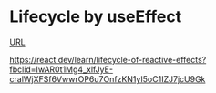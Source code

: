 # Lifecycle by useEffect
[URL](https://stackoverflow.com/questions/53949393/cant-perform-a-react-state-update-on-an-unmounted-component?fbclid=IwAR14WVgr0n4LPUjIJk6_49jaVhHVi5hug5lcR46w0C0HS8jZoMFTrxx0QSI) 

https://react.dev/learn/lifecycle-of-reactive-effects?fbclid=IwAR0t1Mg4_xlfJyE-cralWjXFSf6VwwrOP6u7OnfzKN1yI5oC1IZJ7jcU9Gk
